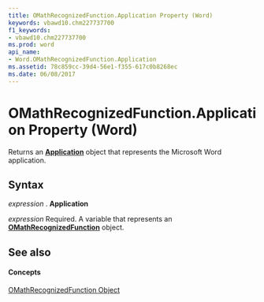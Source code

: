 ```yaml
---
title: OMathRecognizedFunction.Application Property (Word)
keywords: vbawd10.chm227737700
f1_keywords:
- vbawd10.chm227737700
ms.prod: word
api_name:
- Word.OMathRecognizedFunction.Application
ms.assetid: 78c859cc-39d4-56e1-f355-617c0b8268ec
ms.date: 06/08/2017
---
```



# OMathRecognizedFunction.Application Property (Word)

Returns an **[Application](application-object-word.md)** object that represents the Microsoft Word application.


## Syntax

 _expression_ . **Application**

 _expression_ Required. A variable that represents an **[OMathRecognizedFunction](omathrecognizedfunction-object-word.md)** object.


## See also


#### Concepts


[OMathRecognizedFunction Object](omathrecognizedfunction-object-word.md)

